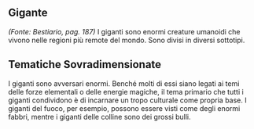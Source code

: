 ## **Gigante**

_(Fonte: Bestiario, pag. 187)_ I giganti sono enormi creature umanoidi che
vivono nelle regioni più remote del mondo. Sono divisi in diversi sottotipi.

## **Tematiche Sovradimensionate**

I giganti sono avversari enormi. Benché molti di essi siano legati ai temi delle
forze elementali o delle energie magiche, il tema primario che tutti i giganti
condividono è di incarnare un tropo culturale come propria base. I giganti del
fuoco, per esempio, possono essere visti come degli enormi fabbri, mentre i
giganti delle colline sono dei grossi bulli.
